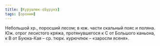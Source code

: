 ```yaml
---
title: [Курушлюк-❮Бурун❯]
tags: [ороним]
---
```


Небольшой хр., поросший лесом; в юж. части скальный пояс и поляна. Юж. отрог
лесистого кряжа, протянувшегося к С от Большого каньона, к В от Буюка-Кая – ср.
тюрк. курючлюк – «заросли ясеня».
